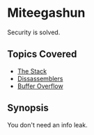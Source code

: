 # Miteegashun
Security is solved.
## Topics Covered

- [The Stack](/binary-exploitation/what-is-the-stack/)
- [Dissassemblers](/reverse-engineering/what-are-disassemblers/)
- [Buffer Overflow](/binary-exploitation/buffer-overflow/)

## Synopsis

You don't need an info leak.
